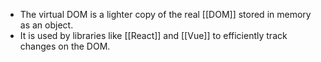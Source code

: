 - The virtual DOM is a lighter copy of the real [[DOM]] stored in memory as an object.
- It is used by libraries like [[React]] and [[Vue]] to efficiently track changes on the DOM.